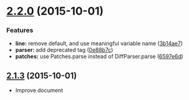<a name="2.2.0"></a>
# [2.2.0](https://github.com/packsaddle/ruby-git_diff_parser/compare/v2.1.3...v2.2.0) (2015-10-01)


### Features

* **line:** remove default, and use meaningful variable name ([3b14ae7](https://github.com/packsaddle/ruby-git_diff_parser/commit/3b14ae7))
* **parser:** add deprecated tag ([0e88b7c](https://github.com/packsaddle/ruby-git_diff_parser/commit/0e88b7c))
* **patches:** use Patches.parse instead of DiffParser.parse ([6597e6d](https://github.com/packsaddle/ruby-git_diff_parser/commit/6597e6d))



<a name="2.1.3"></a>
## [2.1.3](https://github.com/packsaddle/ruby-git_diff_parser/compare/v2.1.2...v2.1.3) (2015-10-01)

* Improve document
